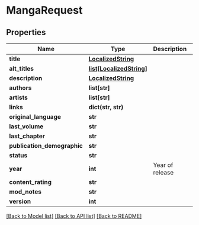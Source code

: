 # MangaRequest

## Properties
Name | Type | Description | Notes
------------ | ------------- | ------------- | -------------
**title** | [**LocalizedString**](LocalizedString.md) |  | [optional] 
**alt_titles** | [**list[LocalizedString]**](LocalizedString.md) |  | [optional] 
**description** | [**LocalizedString**](LocalizedString.md) |  | [optional] 
**authors** | **list[str]** |  | [optional] 
**artists** | **list[str]** |  | [optional] 
**links** | **dict(str, str)** |  | [optional] 
**original_language** | **str** |  | [optional] 
**last_volume** | **str** |  | [optional] 
**last_chapter** | **str** |  | [optional] 
**publication_demographic** | **str** |  | [optional] 
**status** | **str** |  | [optional] 
**year** | **int** | Year of release | [optional] 
**content_rating** | **str** |  | [optional] 
**mod_notes** | **str** |  | [optional] 
**version** | **int** |  | [optional] 

[[Back to Model list]](../README.md#documentation-for-models) [[Back to API list]](../README.md#documentation-for-api-endpoints) [[Back to README]](../README.md)

